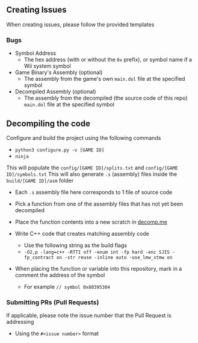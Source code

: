 ## Creating Issues
When creating issues, please follow the provided templates

### Bugs
- Symbol Address
    - The hex address (with or without the `0x` prefix), or symbol name if a Wii system symbol
- Game Binary's Assembly (optional)
    - The assembly from the game's own `main.dol` file at the specified symbol
- Decompiled Assembly (optional)
    - The assembly from the decompiled (the source code of this repo) `main.dol` file at the specified symbol 

## Decompiling the code
Configure and build the project using the following commands
- `python3 configure.py -v [GAME ID]`
- `ninja`

This will populate the `config/[GAME ID]/splits.txt` and `config/[GAME ID]/symbols.txt`
This will also generate `.s` (assembly) files inside the `build/[GAME ID]/asm` folder
- Each `.s` assembly file here corresponds to 1 file of source code

- Pick a function from one of the assembly files that has not yet been decompiled
- Place the function contents into a new scratch in [decomp.me](https://decomp.me)
- Write C++ code that creates matching assembly code
    - Use the following string as the build flags
    - `-O2,p -lang=c++ -RTTI off -enum int -fp hard -enc SJIS -fp_contract on -str reuse -inline auto -use_lmw_stmw on`
- When placing the function or variable into this repository, mark in a comment the address of the symbol
    - For example `// symbol 0x80395304`

### Submitting PRs (Pull Requests)
If applicable, please note the issue number that the Pull Request is addressing
- Using the `#<issue number>` format

